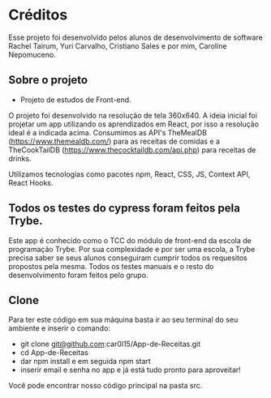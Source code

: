 # Créditos
Esse projeto foi desenvolvido pelos alunos de desenvolvimento de software Rachel Tairum, Yuri Carvalho, Cristiano Sales e por mim, Caroline Nepomuceno.


## Sobre o projeto
- Projeto de estudos de Front-end.

O projeto foi desenvolvido na resolução de tela 360x640.
A ideia inicial foi projetar um app utilizando os aprendizados em React, por
isso a resolução ideal é a indicada acima.
Consumimos as API's TheMealDB (https://www.themealdb.com/)
para as receitas de comidas e a TheCookTailDB (https://www.thecocktaildb.com/api.php)
para receitas de drinks.

Utilizamos tecnologias como pacotes npm, React, CSS, JS, 
Context API, React Hooks.

## Todos os testes do cypress foram feitos pela Trybe.

Este app é conhecido como o TCC do módulo de front-end
da escola de programação Trybe. Por sua complexidade e por ser
uma escola, a Trybe precisa saber se seus alunos conseguiram cumprir
todos os requesitos propostos pela mesma.
Todos os testes manuais e o resto do desenvolvimento foram feitos pelo 
grupo.

## Clone

Para ter este código em sua máquina basta 
ir ao seu terminal do seu ambiente e inserir o comando:
- git clone git@github.com:car0l15/App-de-Receitas.git 
- cd App-de-Receitas
- dar npm install e em seguida npm start
- inserir email e senha no app e já está tudo pronto para aproveitar!

Você pode encontrar nosso código principal na pasta src.
